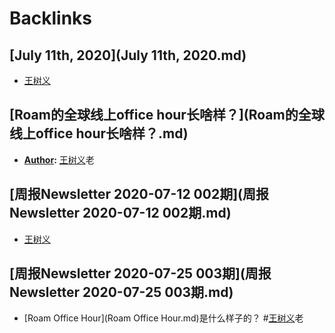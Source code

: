 
# Backlinks
## [July 11th, 2020](July 11th, 2020.md)
- [王树义](王树义.md)

## [Roam的全球线上office hour长啥样？](Roam的全球线上office hour长啥样？.md)
- **[Author](Author.md):** [王树义](王树义.md)老

## [周报Newsletter 2020-07-12 002期](周报Newsletter 2020-07-12 002期.md)
- [王树义](王树义.md)

## [周报Newsletter 2020-07-25 003期](周报Newsletter 2020-07-25 003期.md)
- [Roam Office Hour](Roam Office Hour.md)是什么样子的？ #[王树义](王树义.md)老

